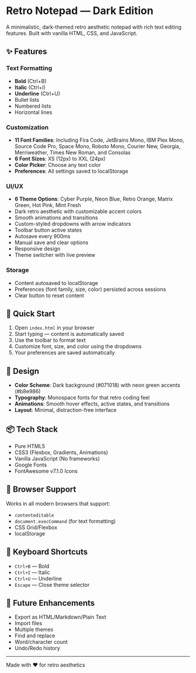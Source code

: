 # Retro Notepad — Dark Edition

A minimalistic, dark-themed retro aesthetic notepad with rich text editing features. Built with vanilla HTML, CSS, and JavaScript.

## ✨ Features

### Text Formatting
- **Bold** (Ctrl+B)
- **Italic** (Ctrl+I)
- **Underline** (Ctrl+U)
- Bullet lists
- Numbered lists
- Horizontal lines

### Customization
- **11 Font Families**: Including Fira Code, JetBrains Mono, IBM Plex Mono, Source Code Pro, Space Mono, Roboto Mono, Courier New, Georgia, Merriweather, Times New Roman, and Consolas
- **6 Font Sizes**: XS (12px) to XXL (24px)
- **Color Picker**: Choose any text color
- **Preferences**: All settings saved to localStorage

### UI/UX
- **6 Theme Options**: Cyber Purple, Neon Blue, Retro Orange, Matrix Green, Hot Pink, Mint Fresh
- Dark retro aesthetic with customizable accent colors
- Smooth animations and transitions
- Custom-styled dropdowns with arrow indicators
- Toolbar button active states
- Autosave every 900ms
- Manual save and clear options
- Responsive design
- Theme switcher with live preview

### Storage
- Content autosaved to localStorage
- Preferences (font family, size, color) persisted across sessions
- Clear button to reset content

## 🚀 Quick Start

1. Open `index.html` in your browser
2. Start typing — content is automatically saved
3. Use the toolbar to format text
4. Customize font, size, and color using the dropdowns
5. Your preferences are saved automatically

## 🎨 Design

- **Color Scheme**: Dark background (#071018) with neon green accents (#b8e986)
- **Typography**: Monospace fonts for that retro coding feel
- **Animations**: Smooth hover effects, active states, and transitions
- **Layout**: Minimal, distraction-free interface

## 📦 Tech Stack

- Pure HTML5
- CSS3 (Flexbox, Gradients, Animations)
- Vanilla JavaScript (No frameworks)
- Google Fonts
- FontAwesome v7.1.0 Icons

## 🔧 Browser Support

Works in all modern browsers that support:
- `contenteditable`
- `document.execCommand` (for text formatting)
- CSS Grid/Flexbox
- localStorage

## 📝 Keyboard Shortcuts

- `Ctrl+B` — Bold
- `Ctrl+I` — Italic
- `Ctrl+U` — Underline
- `Escape` — Close theme selector

## 🎯 Future Enhancements

- Export as HTML/Markdown/Plain Text
- Import files
- Multiple themes
- Find and replace
- Word/character count
- Undo/Redo history

---

Made with ❤️ for retro aesthetics
